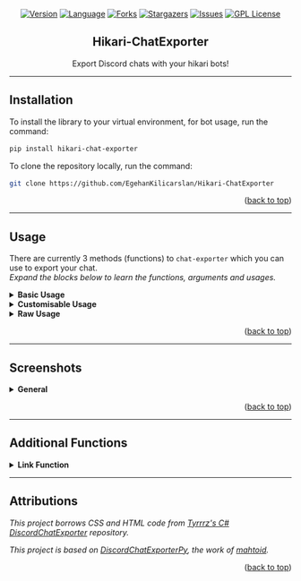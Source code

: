 <div align="center">

[![Version][pypi-version]][pypi-url]
[![Language][language-dom]][github-url]
[![Forks][forks-shield]][forks-url]
[![Stargazers][stars-shield]][stars-url]
[![Issues][issues-shield]][issues-url]
[![GPL License][license-shield]][license-url]


  <h2>Hikari-ChatExporter</h2>

  <p>
    Export Discord chats with your hikari bots!
    <br />
</p>
</div>

---
## Installation

To install the library to your virtual environment, for bot usage, run the command:
```sh 
pip install hikari-chat-exporter
```

To clone the repository locally, run the command:
```sh
git clone https://github.com/EgehanKilicarslan/Hikari-ChatExporter
```

<p align="right">(<a href="#top">back to top</a>)</p>

---
## Usage

There are currently 3 methods (functions) to `chat-exporter` which you can use to export your chat.<br/>
_Expand the blocks below to learn the functions, arguments and usages._
<details><summary><b>Basic Usage</b></summary>

`.quick_export()` is the simplest way of using chat-exporter.

Using the _quick_export_ function will gather the history of the channel you give, build the transcript then post the file and embed directly to the channel - returning a message object gathered from the message it posted.

This is mostly seen as a demo function, as opposed to a command you should actually use. 

**Required Argument(s):**<br/>
`channel`: `hikari.channels.PartialChannel` object, whether `ctx.channel` or any channel you gather.

**Optional Argument(s):**<br/>
`bot`: `commands.Bot` object to gather members who are no longer in your guild.

**Return Argument:**<br/>
`hikari.messages.Message`: The message _quick_export_ will send, containing the embed and exported chat file.

**Example:**
```python
import hikari
import lightbulb
import chat_exporter


bot = hikari.GatewayBot(token="...")
client = lightbulb.client_from_app(bot)
bot.subscribe(hikari.StartingEvent, client.start)

...

@client.register
class Save(
    lightbulb.SlashCommand, 
    name="save",
    description="Saves current chat transcript."
):
    @lightbulb.invoke
    async def invoke(self, ctx: lightbulb.Context) -> None:
        await chat_exporter.quick_export(ctx.interaction.get_channel())
        await ctx.respond("Transcript created!")

...
```

</details>

<details><summary><b>Customisable Usage</b></summary>

`.export()` is the most efficient and flexible method to export a chat using chat-exporter.

Using the _export_ function will generate a transcript using the channel you pass in, along with using any of the custom kwargs passed in to set limits, timezone, 24h formats and more (listed below).

This would be the main function to use within chat-exporter.

**Required Argument(s):**<br/>
`channel`: `hikari.channels.PartialChannel` object, whether `ctx.channel` or any channel you gather.

**Optional Argument(s):**<br/>
`limit`: Integer value to set the limit (amount of messages) the chat exporter gathers when grabbing the history (default=unlimited).<br/>
`tz_info`: String value of a [TZ Database name](https://en.wikipedia.org/wiki/List_of_tz_database_time_zones#List) to set a custom timezone for the exported messages (default=UTC)<br/>
`military_time`: Boolean value to set a 24h format for times within your exported chat (default=False | 12h format)<br/>
`fancy_times`: Boolean value which toggles the 'fancy times' (Today|Yesterday|Day)<br/>
`bot`: `commands.Bot` object to gather members who are no longer in your guild.

**Return Argument:**<br/>
`transcript`: The HTML build-up for you to construct the HTML File with Discord.

**Example:**
```python
import io
import hikari
import lightbulb
import chat_exporter


bot = hikari.GatewayBot(token="...")
client = lightbulb.client_from_app(bot)
bot.subscribe(hikari.StartingEvent, client.start)

...

@client.register
class Save(
    lightbulb.SlashCommand, 
    name="save",
    description="Saves current chat transcript."
):
    @lightbulb.invoke
    async def invoke(self, ctx: lightbulb.Context) -> None:
        limit: int = 100
        tz_info: str = "UTC"
        military_time: bool = True
        channel = ctx.interaction.get_channel()

        transcript = await chat_exporter.export(
            channel,
            limit=limit,
            tz_info=tz_info,
            military_time=military_time,
            bot=bot
        )

        if transcript is None:
            return

        transcript_file = hikari.files.Bytes(io.BytesIO(transcript.encode()), f"transcript-{channel.name}.html")

        await ctx.respond(transcript_file)
```
</details>
<details><summary><b>Raw Usage</b></summary>

`.raw_export()` is for the crazy people who like to do their own thing when using chat-exporter.

Using the _raw_export_ function will generate a transcript using the list of messages you pass in, along with using any of the custom kwargs passed in to set limits, timezone, 24h formats and more (listed below).

This would be for people who want to filter what content to export.

**Required Argument(s):**<br/>
`channel`: `hikari.channels.PartialChannel` object, whether `ctx.channel` or any channel you gather (this is just for padding the header).<br/>
`messages`: A list of Message objects which you wish to export to an HTML file.

**Optional Argument(s):**<br/>
`tz_info`: String value of a [TZ Database name](https://en.wikipedia.org/wiki/List_of_tz_database_time_zones#List) to set a custom timezone for the exported messages (default=UTC)<br/>
`military_time`: Boolean value to set a 24h format for times within your exported chat (default=False | 12h format)<br/>
`fancy_times`: Boolean value which toggles the 'fancy times' (Today|Yesterday|Day)<br/>
`bot`: `commands.Bot` object to gather members who are no longer in your guild.

**Return Argument:**<br/>
`transcript`: The HTML build-up for you to construct the HTML File with Discord.

**Example:**
```python
import io
import hikari
import lightbulb
import chat_exporter


bot = hikari.GatewayBot(token="...")
client = lightbulb.client_from_app(bot)
bot.subscribe(hikari.StartingEvent, client.start)

...

@client.register
class Save(
    lightbulb.SlashCommand, 
    name="save",
    description="Saves current chat transcript."
):
    @lightbulb.invoke
    async def invoke(self, ctx: lightbulb.Context) -> None:
        tz_info: str = "UTC"
        military_time: bool = True
        channel = ctx.interaction.get_channel()
        messages = bot.rest.fetch_messages(channel)

        transcript = await chat_exporter.raw_export(
            channel,
            messages=messages,
            tz_info=tz_info,
            military_time=military_time,
            bot=bot
        )

        if transcript is None:
            return

        transcript_file = hikari.files.Bytes(io.BytesIO(transcript.encode()), f"transcript-{channel.name}.html")

        await ctx.respond(transcript_file)
```
</details>

<p align="right">(<a href="#top">back to top</a>)</p>

---
## Screenshots

<details><summary><b>General</b></summary>
<ol>
    <details><summary>Discord</summary>
    <img src="https://raw.githubusercontent.com/EgehanKilicarslan/Hikari-ChatExporter/master/.screenshots/channel_output.png">
    </details>
    <details><summary>Chat-Exporter</summary>
    <img src="https://raw.githubusercontent.com/EgehanKilicarslan/Hikari-ChatExporter/master/.screenshots/html_output.png">
    </details>
</ol>
</details>
<p align="right">(<a href="#top">back to top</a>)</p>


---
## Additional Functions

<details><summary><b>Link Function</b></summary>
Downloading exported chats can build up a bunch of unwanted files on your PC which can get annoying, additionally - not everyone wants to download content from Discord.

Due to these pain, and many requests - I have built a fancy PHP script which will show the transcript file within a browser.<br/>
<ol>
<details><summary>quick_link</summary>
Similar in design to `.quick_export()` this is a bit of a demo function to produce a link and to give you an embed.

**Required Argument(s):**<br/>
`channel`: `hikari.channels.PartialChannel` object, whether `ctx.channel` or any channel you gather.<br/>
`message`: The Discord message containing the transcript file

**Return Argument:**<br/>
`hikari.messages.Message`: The message _quick_link_ will send, containing the embed.

**Example:**
```python
import hikari
import lightbulb
import chat_exporter


bot = hikari.GatewayBot(token="...")
client = lightbulb.client_from_app(bot)
bot.subscribe(hikari.StartingEvent, client.start)

...

@client.register
class Save(
    lightbulb.SlashCommand, 
    name="save",
    description="Saves current chat transcript."
):
    @lightbulb.invoke
    async def invoke(self, ctx: lightbulb.Context) -> None:
        channel = ctx.interaction.get_channel()
        message = await chat_exporter.quick_export(channel)
        await chat_exporter.quick_link(channel, message)
```
</details>

<details><summary>link</summary>
A simple function to return the link you will need to view the transcript online.

**Required Argument(s):**<br/>
`message`: The Discord message containing the transcript file

**Return Argument:**<br/>
`link`: The link to view the transcript file online

**Example:**
```python
import io
import hikari
import lightbulb
import chat_exporter


bot = hikari.GatewayBot(token="...")
client = lightbulb.client_from_app(bot)
bot.subscribe(hikari.StartingEvent, client.start)

...

@client.register
class Save(
    lightbulb.SlashCommand, 
    name="save",
    description="Saves current chat transcript."
):
    @lightbulb.invoke
    async def invoke(self, ctx: lightbulb.Context) -> None:
        channel = ctx.interaction.get_channel()
        transcript = await chat_exporter.export(channel)
    
        if transcript is None:
            return

        transcript_file = hikari.File(
            io.BytesIO(transcript.encode()),
            filename=f"transcript-{channel.name}.html",
        )

        message = await ctx.respond(attachment=transcript_file)
        link = await chat_exporter.link(message)

        await ctx.respond("Click this link to view the transcript online: " + link)
```
</details>
</ol>

_Please note that the PHP script does NOT store any information.<br/>
It simply makes a request to the given URL and echos (prints) the content for you to be able to view it._

</details>

---
## Attributions

*This project borrows CSS and HTML code from [Tyrrrz's C# DiscordChatExporter](https://github.com/Tyrrrz/DiscordChatExporter/) repository.*

*This project is based on [DiscordChatExporterPy](https://github.com/mahtoid/DiscordChatExporterPy), the work of [mahtoid](https://github.com/mahtoid).*
<p align="right">(<a href="#top">back to top</a>)</p>

<!-- LINK DUMP -->
[pypi-version]: https://img.shields.io/pypi/v/hikari-char-exporter?style=for-the-badge
[pypi-url]: https://pypi.org/project/hikari-char-exporter/
[language-dom]: https://img.shields.io/github/languages/top/EgehanKilicarslan/Hikari-ChatExporter?style=for-the-badge
[forks-shield]: https://img.shields.io/github/forks/EgehanKilicarslan/Hikari-ChatExporter?style=for-the-badge
[forks-url]: https://github.com/EgehanKilicarslan/Hikari-ChatExporter/
[stars-shield]: https://img.shields.io/github/stars/EgehanKilicarslan/Hikari-ChatExporter?style=for-the-badge
[stars-url]: https://github.com/EgehanKilicarslan/Hikari-ChatExporter/stargazers
[issues-shield]: https://img.shields.io/github/issues/EgehanKilicarslan/Hikari-ChatExporter?style=for-the-badge
[issues-url]: https://github.com/EgehanKilicarslan/Hikari-ChatExporter/issues
[license-shield]: https://img.shields.io/github/license/EgehanKilicarslan/Hikari-ChatExporter?style=for-the-badge
[license-url]: https://github.com/EgehanKilicarslan/Hikari-ChatExporter/blob/master/LICENSE
[github-url]: https://github.com/EgehanKilicarslan/Hikari-ChatExporter/
